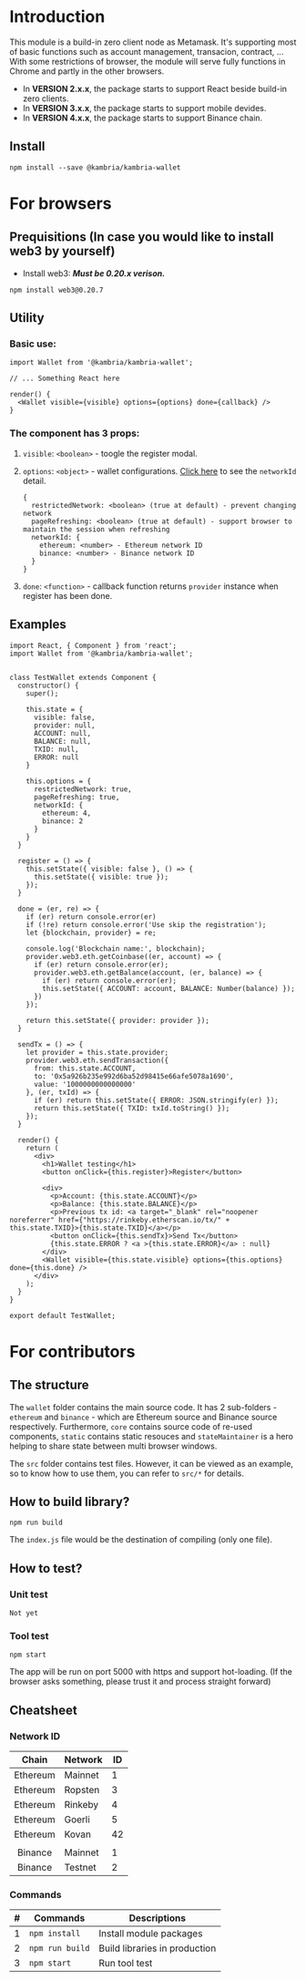 # Introduction

This module is a build-in zero client node as Metamask. It's supporting most of basic functions 
such as account management, transacion, contract, ...  With some restrictions of browser, the module will serve fully functions in Chrome and partly in the other browsers.

* In **VERSION 2.x.x**, the package starts to support React beside build-in zero clients.
* In **VERSION 3.x.x**, the package starts to support mobile devides.
* In **VERSION 4.x.x**, the package starts to support Binance chain.

## Install

```
npm install --save @kambria/kambria-wallet
```

# For browsers

## Prequisitions (In case you would like to install web3 by yourself)

* Install web3: ***Must be 0.20.x verison.***

```
npm install web3@0.20.7
```

## Utility

### Basic use:

```
import Wallet from '@kambria/kambria-wallet';

// ... Something React here

render() {
  <Wallet visible={visible} options={options} done={callback} />
}
```

### The component has 3 props:


1. `visible`: `<boolean>` - toogle the register modal.

2. `options`: `<object>` - wallet configurations. [Click here](#cheatsheet) to see the `networkId` detail.
   ```
   {
     restrictedNetwork: <boolean> (true at default) - prevent changing network
     pageRefreshing: <boolean> (true at default) - support browser to maintain the session when refreshing
     networkId: {
       ethereum: <number> - Ethereum network ID
       binance: <number> - Binance network ID
     }
   }
   ```

3. `done`: `<function>` - callback function returns `provider` instance when register has been done.

## Examples

```
import React, { Component } from 'react';
import Wallet from '@kambria/kambria-wallet';


class TestWallet extends Component {
  constructor() {
    super();

    this.state = {
      visible: false,
      provider: null,
      ACCOUNT: null,
      BALANCE: null,
      TXID: null,
      ERROR: null
    }

    this.options = {
      restrictedNetwork: true,
      pageRefreshing: true,
      networkId: {
        ethereum: 4,
        binance: 2
      }
    }
  }

  register = () => {
    this.setState({ visible: false }, () => {
      this.setState({ visible: true });
    });
  }

  done = (er, re) => {
    if (er) return console.error(er)
    if (!re) return console.error('Use skip the registration');
    let {blockchain, provider} = re;

    console.log('Blockchain name:', blockchain);
    provider.web3.eth.getCoinbase((er, account) => {
      if (er) return console.error(er);
      provider.web3.eth.getBalance(account, (er, balance) => {
        if (er) return console.error(er);
        this.setState({ ACCOUNT: account, BALANCE: Number(balance) });
      })
    });

    return this.setState({ provider: provider });
  }

  sendTx = () => {
    let provider = this.state.provider;
    provider.web3.eth.sendTransaction({
      from: this.state.ACCOUNT,
      to: '0x5a926b235e992d6ba52d98415e66afe5078a1690',
      value: '1000000000000000'
    }, (er, txId) => {
      if (er) return this.setState({ ERROR: JSON.stringify(er) });
      return this.setState({ TXID: txId.toString() });
    });
  }

  render() {
    return (
      <div>
        <h1>Wallet testing</h1>
        <button onClick={this.register}>Register</button>

        <div>
          <p>Account: {this.state.ACCOUNT}</p>
          <p>Balance: {this.state.BALANCE}</p>
          <p>Previous tx id: <a target="_blank" rel="noopener noreferrer" href={"https://rinkeby.etherscan.io/tx/" + this.state.TXID}>{this.state.TXID}</a></p>
          <button onClick={this.sendTx}>Send Tx</button>
          {this.state.ERROR ? <a >{this.state.ERROR}</a> : null}
        </div>
        <Wallet visible={this.state.visible} options={this.options} done={this.done} />
      </div>
    );
  }
}

export default TestWallet;
```

# For contributors

## The structure

The `wallet` folder contains the main source code. It has 2 sub-folders - `ethereum` and `binance` - which are Ethereum source and Binance source respectively. Furthermore, `core` contains source code of re-used components, `static` contains static resouces and `stateMaintainer` is a hero helping to share state between multi browser windows.

The `src` folder contains test files. However, it can be viewed as an example, so
to know how to use them, you can refer to `src/*` for details.

## How to build library?

```
npm run build
```

The `index.js` file would be the destination of compiling (only one file).

## How to test?

### Unit test

```
Not yet
```

### Tool test

```
npm start
```

The app will be run on port 5000 with https and support hot-loading. (If the browser asks something, please trust it and process straight forward)


## Cheatsheet

### Network ID

| Chain | Network | ID |
| :-: | - | - |
| Ethereum | Mainnet | 1 |
| Ethereum | Ropsten | 3 |
| Ethereum | Rinkeby | 4 |
| Ethereum | Goerli  | 5 |
| Ethereum | Kovan   | 42 |
||
| Binance | Mainnet  | 1 |
| Binance | Testnet  | 2 |

### Commands

| # | Commands | Descriptions |
| :-: | - | - |
| 1 | `npm install` | Install module packages |
| 2 | `npm run build` | Build libraries in production|
| 3 | `npm start` | Run tool test |